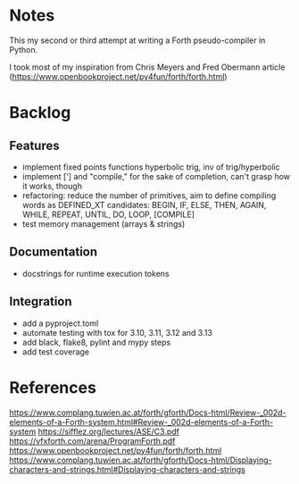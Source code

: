 Notes
=====

This my second or third attempt at writing a Forth pseudo-compiler in Python.

I took most of my inspiration from Chris Meyers and Fred Obermann article (https://www.openbookproject.net/py4fun/forth/forth.html)


Backlog
=======

Features
--------
* implement fixed points functions hyperbolic trig, inv of trig/hyperbolic
* implement ['] and "compile," for the sake of completion, can't grasp how it works, though
* refactoring: reduce the number of primitives, aim to define compiling words as DEFINED_XT
  candidates: BEGIN, IF, ELSE, THEN, AGAIN, WHILE, REPEAT, UNTIL, DO, LOOP, [COMPILE] 
* test memory management (arrays & strings)

Documentation
-------------
* docstrings for runtime execution tokens


Integration
-----------
* add a pyproject.toml 
* automate testing with tox for 3.10, 3.11, 3.12 and 3.13
* add black, flake8, pylint and mypy steps
* add test coverage

References
==========

https://www.complang.tuwien.ac.at/forth/gforth/Docs-html/Review-_002d-elements-of-a-Forth-system.html#Review-_002d-elements-of-a-Forth-system
https://sifflez.org/lectures/ASE/C3.pdf
https://vfxforth.com/arena/ProgramForth.pdf
https://www.openbookproject.net/py4fun/forth/forth.html
https://www.complang.tuwien.ac.at/forth/gforth/Docs-html/Displaying-characters-and-strings.html#Displaying-characters-and-strings
